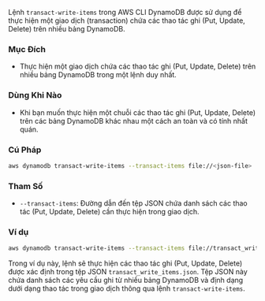 Lệnh `transact-write-items` trong AWS CLI DynamoDB được sử dụng để thực hiện một giao dịch (transaction) chứa các thao tác ghi (Put, Update, Delete) trên nhiều bảng DynamoDB.

### Mục Đích

- Thực hiện một giao dịch chứa các thao tác ghi (Put, Update, Delete) trên nhiều bảng DynamoDB trong một lệnh duy nhất.

### Dùng Khi Nào

- Khi bạn muốn thực hiện một chuỗi các thao tác ghi (Put, Update, Delete) trên các bảng DynamoDB khác nhau một cách an toàn và có tính nhất quán.

### Cú Pháp

```bash
aws dynamodb transact-write-items --transact-items file://<json-file>
```

### Tham Số

- `--transact-items`: Đường dẫn đến tệp JSON chứa danh sách các thao tác (Put, Update, Delete) cần thực hiện trong giao dịch.

### Ví dụ

```bash
aws dynamodb transact-write-items --transact-items file://transact_write_items.json
```

Trong ví dụ này, lệnh sẽ thực hiện các thao tác ghi (Put, Update, Delete) được xác định trong tệp JSON `transact_write_items.json`. Tệp JSON này chứa danh sách các yêu cầu ghi từ nhiều bảng DynamoDB và định dạng dưới dạng thao tác trong giao dịch thông qua lệnh `transact-write-items`.
